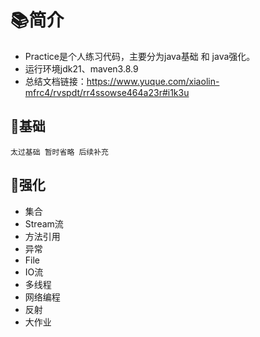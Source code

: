 # 📚简介

* Practice是个人练习代码，主要分为java基础 和 java强化。
* 运行环境jdk21、maven3.8.9
* 总结文档链接：https://www.yuque.com/xiaolin-mfrc4/rvspdt/rr4ssowse464a23r#i1k3u

## 🎁基础
    太过基础 暂时省略 后续补充

## 🍺强化
* 集合
* Stream流
* 方法引用
* 异常
* File
* IO流
* 多线程
* 网络编程
* 反射
* 大作业
